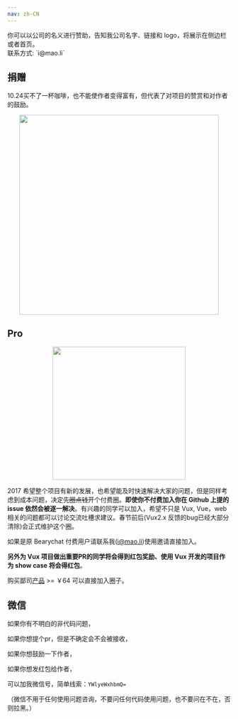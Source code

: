 ```yaml
---
nav: zh-CN
---
```


<p class="tip">
  你可以以公司的名义进行赞助，告知我公司名字、链接和 logo，将展示在侧边栏或者首页。
  <br>联系方式: `i@mao.li`
</p>

## 捐赠

<p class="tip">
10.24买不了一杯咖啡，也不能使作者变得富有，但代表了对项目的赞赏和对作者的鼓励。</p>

<p align="center">
  <img src="https://o3e85j0cv.qnssl.com/static/wechat_pay_10_24.jpg?821d3eb" width="450">
</p>

## Pro

<p align="center">
  <img src="https://cloud.githubusercontent.com/assets/559179/21577536/0a982afa-cf99-11e6-9426-0d23b5755e12.png" width="300">
</p>

2017 希望整个项目有新的发展，也希望能及时快速解决大家的问题，但是同样考虑到成本问题，决定<del>先圈点钱</del>开个付费圈。**即使你不付费加入你在 Github 上提的 issue 依然会被逐一解决**。有兴趣的同学可以加入，希望不只是 Vux, Vue，web 相关的问题都可以讨论交流吐槽求建议。春节前后(Vux2.x 反馈的bug已经大部分清除)会正式维护这个圈。

如果是原 Bearychat 付费用户请联系我(i@mao.li)使用邀请直接加入。

**另外为 Vux 项目做出重要PR的同学将会得到红包奖励、使用 Vux 开发的项目作为 show case 将会得红包**。

<p class="tip">购买鄙司<a href="#" router-link="/zh-CN/livingearth?x-page=pro">产品</a> >= ￥64 可以直接加入圈子。</p>

## 微信

如果你有不明白的非代码问题，

如果你想提个pr，但是不确定会不会被接收，

如果你想鼓励一下作者，

如果你想发红包给作者，

可以加我微信号，简单线索：`YWlyeWxhbmQ=`

（微信不用于任何使用问题咨询，不要问任何代码使用问题，也不要问在不在，否则拉黑。）
